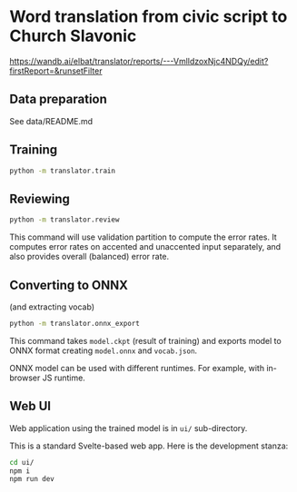 # Word translation from civic script to Church Slavonic

https://wandb.ai/elbat/translator/reports/---VmlldzoxNjc4NDQy/edit?firstReport=&runsetFilter

## Data preparation

See data/README.md

## Training
```bash
python -m translator.train
```

## Reviewing
```bash
python -m translator.review
```
This command will use validation partition to compute the error rates. It computes
error rates on accented and unaccented input separately, and also provides overall
(balanced) error rate.

## Converting to ONNX
(and extracting vocab)

```bash
python -m translator.onnx_export
```
This command takes `model.ckpt` (result of training) and exports model to ONNX format
creating `model.onnx` and `vocab.json`.

ONNX model can be used with different runtimes. For example, with in-browser JS runtime.

## Web UI
Web application using the trained model is in `ui/` sub-directory.

This is a standard Svelte-based web app. Here is the development stanza:
```bash
cd ui/
npm i
npm run dev
```

